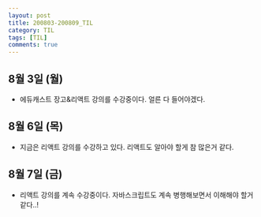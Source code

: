 ```yaml
---
layout: post
title: 200803-200809_TIL
category: TIL
tags: [TIL]
comments: true
---
```



## 8월 3일 (월)
- 에듀캐스트 장고&리액트 강의를 수강중이다. 얼른 다 들어야겠다.


## 8월 6일 (목)
- 지금은 리액트 강의를 수강하고 있다. 리액트도 알아야 할게 참 많은거 같다.

## 8월 7일 (금)
- 리액트 강의를 계속 수강중이다. 자바스크립트도 계속 병행해보면서 이해해야 할거 같다..!
